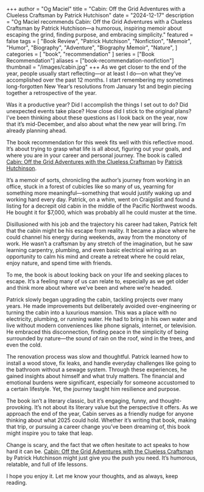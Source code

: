 +++
author = "Og Maciel"
title = "Cabin: Off the Grid Adventures with a Clueless Craftsman by Patrick Hutchison"
date = "2024-12-17"
description = "Og Maciel recommends Cabin: Off the Grid Adventures with a Clueless Craftsman by Patrick Hutchison—a humorous, inspiring memoir about escaping the grind, finding purpose, and embracing simplicity."
featured = false
tags = [
    "Book Review",
    "Patrick Hutchison",
    "Nonfiction",
    "Memoir",
    "Humor",
    "Biography",
    "Adventure",
    "Biography Memoir",
    "Nature",
]
categories = [
    "book",
    "recommendation"
]
series = ["Book Recommendation"]
aliases = ["book-recommendation-nonfiction"]
thumbnail = "/images/cabin.jpg"
+++
As we get closer to the end of the year, people usually start reflecting—or at least I do—on what they’ve accomplished over the past 12 months. I start remembering my sometimes long-forgotten New Year’s resolutions from January 1st and begin piecing together a retrospective of the year.

Was it a productive year? Did I accomplish the things I set out to do? Did unexpected events take place? How close did I stick to the original plans? I’ve been thinking about these questions as I look back on the year, now that it’s mid-December, and also about what the new year will bring. I’m already planning ahead.

The book recommendation for this week fits well with this reflective mood. It’s about trying to grasp what life is all about, figuring out your goals, and where you are in your career and personal journey. The book is called [Cabin: Off the Grid Adventures with the Clueless Craftsman](https://www.goodreads.com/book/show/204253901-cabin) by [Patrick Hutchinson](https://www.goodreads.com/author/show/18385691.Patrick_Hutchison).

It’s a memoir of sorts, chronicling the author’s journey from working in an office, stuck in a forest of cubicles like so many of us, yearning for something more meaningful—something that would justify waking up and working hard every day. Patrick, on a whim, went on Craigslist and found a listing for a decrepit old cabin in the middle of the Pacific Northwest woods. He bought it for $7,000, which was probably all he could muster at the time.

Disillusioned with his job and the trajectory his career had taken, Patrick felt that the cabin might be his escape from reality. It became a place where he could channel his energy during weekends, away from the monotony of work. He wasn’t a craftsman by any stretch of the imagination, but he saw learning carpentry, plumbing, and even basic electrical wiring as an opportunity to calm his mind and create a retreat where he could relax, enjoy nature, and spend time with friends.

To me, the book is about looking back on your life and seeking places to escape. It’s a feeling many of us can relate to, especially as we get older and think more about where we’ve been and where we’re headed.

Patrick slowly began upgrading the cabin, tackling projects over many years. He made improvements but deliberately avoided over-engineering or turning the cabin into a luxurious mansion. This was a place with no electricity, plumbing, or running water. He had to bring in his own water and live without modern conveniences like phone signals, internet, or television. He embraced this disconnection, finding peace in the simplicity of being surrounded by nature—the sound of rain on the roof, wind in the trees, and even the cold.

The renovation process was slow and thoughtful. Patrick learned how to install a wood stove, fix leaks, and handle everyday challenges like going to the bathroom without a sewage system. Through these experiences, he gained insights about himself and what truly matters. The financial and emotional burdens were significant, especially for someone accustomed to a certain lifestyle. Yet, the journey taught him resilience and purpose.

The book isn’t a literary classic, but it’s engaging, funny, and thought-provoking. It’s not about its literary value but the perspective it offers. As we approach the end of the year, Cabin serves as a friendly nudge for anyone thinking about what 2025 could hold. Whether it’s writing that book, making that trip, or pursuing a career change you’ve been dreaming of, this book might inspire you to take that leap.

Change is scary, and the fact that we often hesitate to act speaks to how hard it can be. [Cabin: Off the Grid Adventures with the Clueless Craftsman](https://www.goodreads.com/book/show/204253901-cabin) by Patrick Hutchinson might just give you the push you need. It’s humorous, relatable, and full of life lessons.

I hope you enjoy it. Let me know your thoughts, and as always, keep reading.
